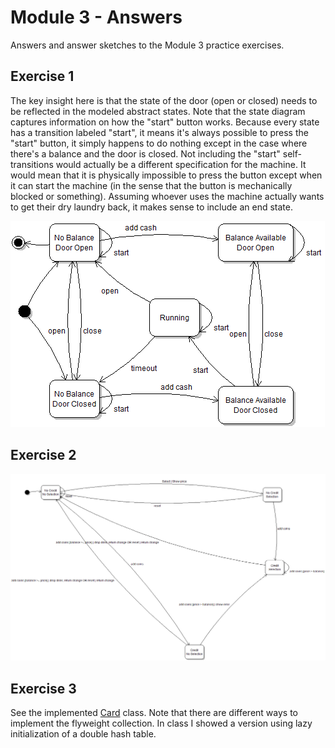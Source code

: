 # Module 3 - Answers

Answers and answer sketches to the Module 3 practice exercises.

## Exercise 1

The key insight here is that the state of the door (open or closed) needs to be reflected in the modeled abstract states. Note that the state diagram captures information on how the "start" button works. Because every state has a transition labeled "start", it means it's always possible to press the "start" button, it simply happens to do nothing except in the case where there's a balance and the door is closed. Not including the "start" self-transitions would actually be a different specification for the machine. It would mean that it is physically impossible to press the button except when it can start the machine (in the sense that the button is mechanically blocked or something). Assuming whoever uses the machine actually wants to get their dry laundry back, it makes sense to include an end state.

![](m03-1a.png)

## Exercise 2

![](m03-2.png)

## Exercise 3

See the implemented [Card](https://github.com/prmr/Solitaire/blob/v0.3/src/ca/mcgill/cs/stg/solitaire/cards/Card.java) class. Note that there are different ways to implement the flyweight collection. In class I showed a version using lazy initialization of a double hash table.